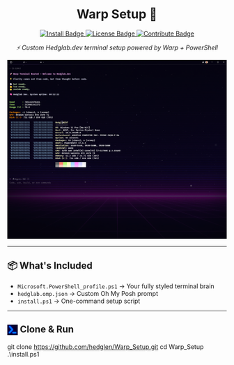 <h1 align="center">Warp Setup 🚀</h1>

<p align="center">
 <a href="#-install">
  <img src="https://img.shields.io/badge/-%20Install-44cc44?style=for-the-badge&logo=github&logoColor=white" alt="Install Badge">
</a>
  <a href="https://github.com/hedglen/Warp_Setup/blob/master/LICENSE.txt">
    <img src="https://img.shields.io/badge/⚖️%20LICENSE-purple?style=for-the-badge" alt="License Badge">
  </a>
  <a href="https://github.com/hedglen/Warp_Setup/blob/master/CONTRIBUTE.md">
    <img src="https://img.shields.io/badge/🤝%20CONTRIBUTE-blue?style=for-the-badge" alt="Contribute Badge">
  </a>
</p>

<p align="center"><em>⚡ Custom Hedglab.dev terminal setup powered by Warp + PowerShell</em></p>

<p align="center">
  <img src="./assets/Warp_Preview.png" alt="Warp Terminal Preview" width="800">
</p>

---

## 📦 What's Included

- `Microsoft.PowerShell_profile.ps1` → Your fully styled terminal brain  
- `hedglab.omp.json` → Custom Oh My Posh prompt  
- `install.ps1` → One-command setup script  

---

## <img src="./assets/pwsh.png" alt="PowerShell Icon" width="24" style="vertical-align: middle;">  Clone & Run

git clone https://github.com/hedglen/Warp_Setup.git
cd Warp_Setup
.\install.ps1
